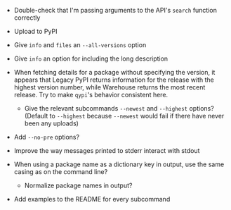 - Double-check that I'm passing arguments to the API's `search` function
  correctly
- Upload to PyPI

- Give `info` and `files` an `--all-versions` option
- Give `info` an option for including the long description

- When fetching details for a package without specifying the version, it
  appears that Legacy PyPI returns information for the release with the highest
  version number, while Warehouse returns the most recent release.  Try to make
  ``qypi``'s behavior consistent here.
    - Give the relevant subcommands ``--newest`` and ``--highest`` options?
      (Default to ``--highest`` because ``--newest`` would fail if there have
      never been any uploads)
- Add `--no-pre` options?

- Improve the way messages printed to stderr interact with stdout

- When using a package name as a dictionary key in output, use the same casing
  as on the command line?
    - Normalize package names in output?
- Add examples to the README for every subcommand
